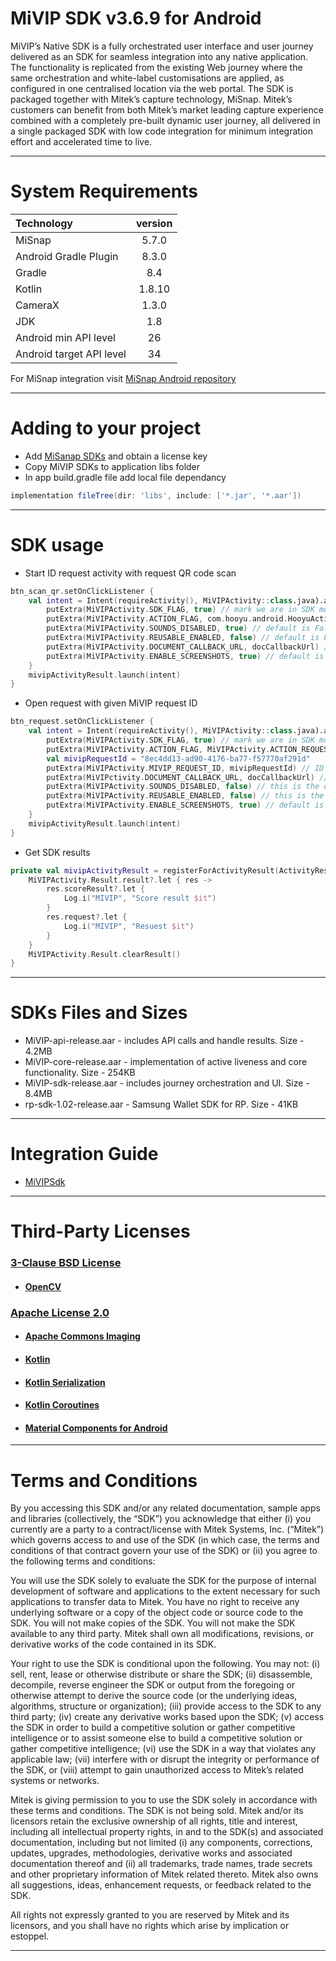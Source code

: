 # MiVIP SDK v3.6.9 for Android


MiVIP’s Native SDK is a fully orchestrated user interface and user journey delivered as an SDK for seamless integration into any native application. The functionality is replicated from the existing Web journey where the same orchestration and white-label customisations are applied, as configured in one centralised location via the web portal. The SDK is packaged together with Mitek’s capture technology, MiSnap. Mitek’s customers can benefit from both Mitek’s market leading capture experience combined with a completely pre-built dynamic user journey, all delivered in a single packaged SDK with low code integration for minimum integration effort and accelerated time to live.


- - -

# System Requirements

<center>

| Technology | version |
| :--- | :---: |
| MiSnap | 5.7.0 |
| Android Gradle Plugin | 8.3.0 |
| Gradle | 8.4 |
| Kotlin | 1.8.10 |
| CameraX | 1.3.0 |
| JDK | 1.8 |
| Android min API level | 26 |
| Android target API level | 34 |

</center>

For MiSnap integration visit [MiSnap Android repository](https://github.com/Mitek-Systems/MiSnap-Android)

- - -

# Adding to your project

* Add [MiSanap SDKs](https://github.com/Mitek-Systems/MiSnap-Android) and obtain a license key
* Copy MiVIP SDKs to application libs folder
* In app build.gradle file add local file dependancy

```gradle
implementation fileTree(dir: 'libs', include: ['*.jar', '*.aar'])
```
- - -

# SDK usage

* Start ID request activity with request QR code scan

```kotlin
btn_scan_qr.setOnClickListener {
    val intent = Intent(requireActivity(), MiVIPActivity::class.java).apply {
        putExtra(MiVIPActivity.SDK_FLAG, true) // mark we are in SDK mode
        putExtra(MiVIPActivity.ACTION_FLAG, com.hooyu.android.HooyuActivity.ACTION_QR) // go to QR screen
        putExtra(MiVIPActivity.SOUNDS_DISABLED, true) // default is False
        putExtra(MiVIPActivity.REUSABLE_ENABLED, false) // default is False
        putExtra(MiVIPActivity.DOCUMENT_CALLBACK_URL, docCallbackUrl) // if want to receive server callback at document processing
        putExtra(MiVIPActivity.ENABLE_SCREENSHOTS, true) // default is false
    }
    mivipActivityResult.launch(intent)
}
```

* Open request with given MiVIP request ID

```kotlin
btn_request.setOnClickListener {
    val intent = Intent(requireActivity(), MiVIPActivity::class.java).apply {
        putExtra(MiVIPActivity.SDK_FLAG, true) // mark we are in SDK mode
        putExtra(MiVIPActivity.ACTION_FLAG, MiVIPActivity.ACTION_REQUEST) // open request
        val mivipRequestId = "8ec4dd13-ad90-4176-ba77-f57770af291d"
        putExtra(MiVIPActivity.MIVIP_REQUEST_ID, mivipRequestId) // ID request
        putExtra(MiVIPctivity.DOCUMENT_CALLBACK_URL, docCallbackUrl) // if want to receive server callback at document processing
        putExtra(MiVIPActivity.SOUNDS_DISABLED, false) // this is the default value (sounds on)
        putExtra(MiVIPActivity.REUSABLE_ENABLED, false) // this is the default value (wallet off)
        putExtra(MiVIPActivity.ENABLE_SCREENSHOTS, true) // default is false
    }
    mivipActivityResult.launch(intent)
}
```

* Get SDK results 

```kotlin
private val mivipActivityResult = registerForActivityResult(ActivityResultContracts.StartActivityForResult()) {
    MiVIPActivity.Result.result?.let { res ->
        res.scoreResult?.let {
            Log.i("MIVIP", "Score result $it")
        }
        res.request?.let {
            Log.i("MIVIP", "Resuest $it")
        }
    }
    MiVIPActivity.Result.clearResult()
}
```

- - -

# SDKs Files and Sizes

* MiVIP-api-release.aar - includes API calls and handle results. Size - 4.2MB
* MiVIP-core-release.aar - implementation of active liveness and core functionality. Size - 254KB
* MiVIP-sdk-release.aar - includes journey orchestration and UI. Size - 8.4MB
* rp-sdk-1.02-release.aar - Samsung Wallet SDK for RP. Size - 41KB

- - -

# Integration Guide
* [MiVIPSdk](Docs/dev_guide_android.md)

- - -

# Third-Party Licenses

### [3-Clause BSD License](https://opensource.org/licenses/BSD-3-Clause)
* #### [OpenCV](https://github.com/opencv/opencv/blob/4.4.0/LICENSE)

### [Apache License 2.0](https://www.apache.org/licenses/LICENSE-2.0)
* #### [Apache Commons Imaging](https://github.com/apache/commons-imaging/blob/master/LICENSE.txt)
* #### [Kotlin](https://github.com/JetBrains/kotlin/blob/master/license/LICENSE.txt)
* #### [Kotlin Serialization](https://github.com/Kotlin/kotlinx.serialization/blob/master/license/)
* #### [Kotlin Coroutines](https://github.com/Kotlin/kotlinx.coroutines/tree/master/license/)
* #### [Material Components for Android](https://github.com/material-components/material-components-android/blob/master/LICENSE)


- - - -

# Terms and Conditions

By you accessing this SDK and/or any related documentation, sample apps and libraries (collectively, the “SDK”) you acknowledge that either (i) you currently are a party to a  contract/license with Mitek Systems, Inc. (“Mitek”) which governs access to and use of the SDK (in which case, the terms and conditions of that contract govern your use of the SDK) or (ii) you agree to the following terms and conditions:

You will use the SDK solely to evaluate the SDK for the purpose of internal development of software and applications to the extent necessary for such applications to transfer data to Mitek.  You have no right to receive any underlying software or a copy of the object code or source code to the SDK.   You will not make copies of the SDK. You will not make the SDK available to any third party.   Mitek shall own all modifications, revisions, or derivative works of the code contained in its SDK.

Your right to use the SDK is conditional upon the following. You may not: (i) sell, rent, lease or otherwise distribute or share the SDK; (ii) disassemble, decompile, reverse engineer the SDK or output from the foregoing or otherwise attempt to derive the source code (or the underlying ideas, algorithms, structure or organization); (iii) provide access to the SDK to any third party; (iv) create any derivative works based upon the SDK;  (v) access the SDK in order to build a competitive solution or gather competitive intelligence or to assist someone else to build a competitive solution or gather competitive intelligence; (vi) use the SDK in a way that violates any applicable law; (vii) interfere with or disrupt the integrity or performance of the SDK, or (viii) attempt to gain unauthorized access to Mitek’s related systems or networks.

Mitek is giving permission to you to use the SDK solely in accordance with these terms and conditions.  The SDK is not being sold. Mitek and/or its licensors retain the exclusive ownership of all rights, title and interest, including all intellectual property rights, in and to the SDK(s) and associated documentation, including but not limited (i) any components, corrections, updates, upgrades, methodologies, derivative works and associated documentation thereof and (ii) all trademarks, trade names, trade secrets and other proprietary information of Mitek related thereto. Mitek also owns all suggestions, ideas, enhancement requests, or feedback related to the SDK.

All rights not expressly granted to you are reserved by Mitek and its licensors, and you shall have no rights which arise by implication or estoppel. 

- - - -


